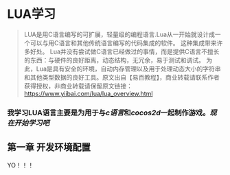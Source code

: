 # LUA学习
> LUA是用C语言编写的可扩展，轻量级的编程语言.Lua从一开始就设计成一个可以与用C语言和其他传统语言编写的代码集成的软件。 这种集成带来许多好处。 Lua并没有尝试做C语言已经做过的事情，而是提供C语言不擅长的东西：与硬件的良好距离，动态结构，无冗余，易于测试和调试。 为此，Lua是具有安全的环境，自动内存管理以及用于处理动态大小的字符串和其他类型数据的良好工具。原文出自【易百教程】，商业转载请联系作者获得授权，非商业转载请保留原文链接：https://www.yiibai.com/lua/lua_overview.html 

### 我学习LUA语言主要是为用于与*c语言*和*cocos2d*一起制作游戏。*现在开始学习吧*

## 第一章 开发环境配置

YO！！！